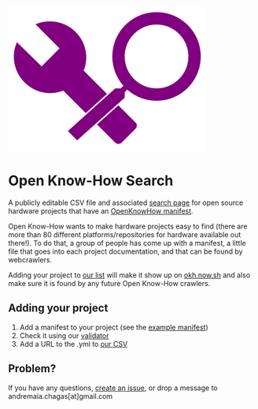 [![Open Know-How logo](public/logo_no_text.svg)][standard]

# Open Know-How Search

A publicly editable CSV file and associated [search page][] for open source hardware projects that have an [OpenKnowHow manifest][standard].

Open Know-How wants to make hardware projects easy to find (there are more than 80 different platforms/repositories for hardware available out there!). To do that, a group of people has come up with a manifest, a little file that goes into each project documentation, and that can be found by webcrawlers.

Adding your project to [our list](projects_okhs.csv) will make it show up on [okh.now.sh][search page] and also make sure it is found by any future Open Know-How crawlers.

## Adding your project

1. Add a manifest to your project (see the [example manifest](okh-YourHardwareName.yml))
2. Check it using our [validator][]
2. Add a URL to the .yml to [our CSV](projects_okhs.csv)


## Problem? 

If you have any questions, [create an issue](https://github.com/OpenKnowHow/okh-log/issues/new), or drop a message to andremaia.chagas[at]gmail.com


[search page]: https://okh.now.sh
[standard]: https://app.standardsrepo.com/MakerNetAlliance/OpenKnowHow/wiki
[validator]: https://okh-validator.netlify.app/okh-validator/
